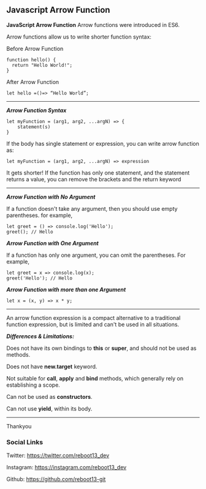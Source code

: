 ## Javascript Arrow Function

**JavaScript Arrow Function**
Arrow functions were introduced in ES6.

Arrow functions allow us to write shorter function syntax:

Before Arrow Function

```
function hello() {
  return "Hello World!";
}
```

After Arrow Function

```
let hello =()=> “Hello World”;
```

<hr>


***Arrow Function Syntax***

```
let myFunction = (arg1, arg2, ...argN) => {
    statement(s)
}
```


If the body has single statement or expression, 
you can write arrow function as:



```
let myFunction = (arg1, arg2, ...argN) => expression
```


It gets shorter! If the function has only one statement, 
and the statement returns a value, you can remove the brackets 
and the return keyword

<hr>


***Arrow Function with No Argument***

If a function doesn't take any argument, then you should use empty parentheses. for example,

```
let greet = () => console.log('Hello');
greet(); // Hello
```


***Arrow Function with One Argument***

If a function has only one argument, you can omit the parentheses. For example,

```
let greet = x => console.log(x);
greet('Hello'); // Hello 
```


***Arrow Function with more than one Argument***

```
let x = (x, y) => x * y;
```

<hr>

An arrow function expression is a compact alternative to a traditional function expression, but is limited and can't be used in all situations.

***Differences & Limitations:***

Does not have its own bindings to **this** or **super**, and should not be used as methods.

Does not have **new.target** keyword.

Not suitable for **call**, **apply** and **bind** methods, which generally rely on establishing a scope.

Can not be used as **constructors**.

Can not use **yield**, within its body.


<hr>

Thankyou



### Social  Links

Twitter: https://twitter.com/reboot13_dev

Instagram: https://instagram.com/reboot13_dev

Github: https://github.com/reboot13-git